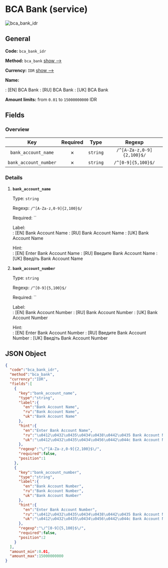 
# BCA Bank (service) 
![bca_bank_idr](https://static.openfintech.io/payout_methods/bca_bank_idr/logo.svg?w=400&c=v0.59.26#w24)  

## General 
 
**Code:** `bca_bank_idr` 
 
**Method:** `bca_bank` [show -->](/payout-methods/bca_bank/) 
 
**Currency:** `IDR` [show -->](/currencies/IDR/) 
 
**Name:** 
 
:	[EN] BCA Bank 
:	[RU] BCA Bank 
:	[UK] BCA Bank 
 
**Amount limits:** from `0.01` to `15000000000` IDR 

## Fields 

### Overview 

|Key|Required|Type|Regexp| 
|:---:|:---:|:---:|:---:| 
|`bank_account_name`|✗|`string`|`/^[A-Za-z,0-9]{2,100}$/`| 
|`bank_account_number`|✗|`string`|`/^[0-9]{5,100}$/`| 
 

### Details 
 
1. **`bank_account_name`** 
 
	Type: `string` 
 
	Regexp: `/^[A-Za-z,0-9]{2,100}$/` 
 
	Required: `` 
 
	Label:  
	: [EN] Bank Account Name 
	: [RU] Bank Account Name 
	: [UK] Bank Account Name 
 
	Hint:  
	: [EN] Enter Bank Account Name 
	: [RU] Введите Bank Account Name 
	: [UK] Введіть Bank Account Name 
 
2. **`bank_account_number`** 
 
	Type: `string` 
 
	Regexp: `/^[0-9]{5,100}$/` 
 
	Required: `` 
 
	Label:  
	: [EN] Bank Account Number 
	: [RU] Bank Account Number 
	: [UK] Bank Account Number 
 
	Hint:  
	: [EN] Enter Bank Account Number 
	: [RU] Введите Bank Account Number 
	: [UK] Введіть Bank Account Number 
 

## JSON Object 

```json
{
  "code":"bca_bank_idr",
  "method":"bca_bank",
  "currency":"IDR",
  "fields":[
    {
      "key":"bank_account_name",
      "type":"string",
      "label":{
        "en":"Bank Account Name",
        "ru":"Bank Account Name",
        "uk":"Bank Account Name"
      },
      "hint":{
        "en":"Enter Bank Account Name",
        "ru":"\u0412\u0432\u0435\u0434\u0438\u0442\u0435 Bank Account Name",
        "uk":"\u0412\u0432\u0435\u0434\u0456\u0442\u044c Bank Account Name"
      },
      "regexp":"\/^[A-Za-z,0-9]{2,100}$\/",
      "required":false,
      "position":1
    },
    {
      "key":"bank_account_number",
      "type":"string",
      "label":{
        "en":"Bank Account Number",
        "ru":"Bank Account Number",
        "uk":"Bank Account Number"
      },
      "hint":{
        "en":"Enter Bank Account Number",
        "ru":"\u0412\u0432\u0435\u0434\u0438\u0442\u0435 Bank Account Number",
        "uk":"\u0412\u0432\u0435\u0434\u0456\u0442\u044c Bank Account Number"
      },
      "regexp":"\/^[0-9]{5,100}$\/",
      "required":false,
      "position":2
    }
  ],
  "amount_min":0.01,
  "amount_max":15000000000
}
```  

